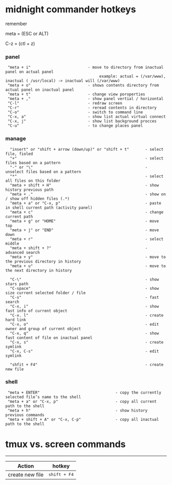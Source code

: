 midnight commander hotkeys
==========

remember 

meta = (ESC or ALT)

C-z = (ctl + z)     

### panel


     "meta + i"                         - move to directory from inactual panel on actual panel 
                                             example: actual = (/var/www), inactual ( /usr/local) -> inactual will (/var/www)
     "meta + o"                         - shows contents directory from actual panel on inactual panel
     "meta + t"                         - change view poroperties
     "meta + ,"                         - show panel vertial / horizontal
     "C-l"                              - redraw screen
     "C-r"                              - reread contents in directory
     "C-o"                              - switch to command line
     "C-x, a"                           - show list actual virtual connect
     "C-x, j"                           - show list background procces
     "C-u"                              - to change places panel
     
     
 ### manage
 
      "insert" or "shift + arrow (down/up)" or "shift + t"       - select file, fioled
      "+"                                                        - select files based on a pattern
      "-" or "\"                                                 - unselect files based on a pattern
      "*"                                                        - select all files on this folder
      "meta + shift + H"                                         - show history previous path
      "meta + ."                                                 - show on / show off hidden files (.*)
      "meta + a" or "C-x, p"                                     - paste in shell current path (activity panel)
      "meta + c"                                                 - change current path
      "meta + g" or "HOME"                                       - move top
      "meta + j" or "END"                                        - move down
      "meta + r"                                                 - select middle
      "meta + shift + ?"                                         - advanced search 
      "meta + y"                                                 - move to the previous directory in history
      "meta + u"                                                 - move to the next directory in history
      
      "C-\"                                                      - show stars path
      "C-space"                                                  - show size current selected folder / file
      "C-s"                                                      - fast search
      "C-x, i"                                                   - show fast info of current object
      "C-x. l"                                                   - create hard link
      "C-x, o"                                                   - edit owner and group of current object
      "C-x, q"                                                   - show fast content of file on inactual panel
      "C-x, s"                                                   - create symlink
      "C-x, C-s"                                                 - edit symlink
      
      "shfit + F4"                                               - create new file
      
### shell

     "meta + ENTER"                                 - copy the currently selected file’s name to the shell
     "meta + a" or "C-x, p"                         - copy all current path to the shell
     "meta + h"                                     - show history previous commands
     "meta + shift + A" or "C-x, C-p"               - copy all inactual path to the shell
     
     
      
# tmux vs. screen commands
---

| **Action** | **hotkey** |
|---|---|
| create new file | <kbd>shift + F4</kbd><br>	| <kbd>screen</kbd> | 
